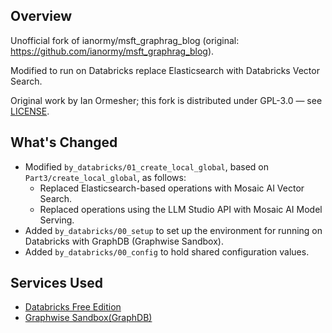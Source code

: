 ## Overview

Unofficial fork of ianormy/msft_graphrag_blog (original: https://github.com/ianormy/msft_graphrag_blog).

Modified to run on Databricks replace Elasticsearch with Databricks Vector Search.

Original work by Ian Ormesher; this fork is distributed under GPL-3.0 — see [LICENSE](https://github.com/ianormy/msft_graphrag_blog/blob/main/README.md).

## What's Changed

* Modified `by_databricks/01_create_local_global`, based on `Part3/create_local_global`, as follows:
  * Replaced Elasticsearch-based operations with Mosaic AI Vector Search.
  * Replaced operations using the LLM Studio API with Mosaic AI Model Serving.
* Added `by_databricks/00_setup` to set up the environment for running on Databricks with GraphDB (Graphwise Sandbox).
* Added `by_databricks/00_config` to hold shared configuration values.


## Services Used

- [Databricks Free Edition](https://www.databricks.com/learn/free-edition)
- [Graphwise Sandbox(GraphDB)](https://sandbox.graphwise.ai/login?_gl=1*gp2m4o*_gcl_au*MjA1NzM5MDEwNS4xNzYxMTQ4MTAy)
